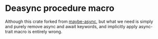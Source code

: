 Deasync procedure macro
=======================

Although this crate forked from [maybe-async][maybe-async], 
but what we need is simply and purely remove async and await keywords, 
and implicitly apply async-trait macro is entirely wrong.

[maybe-async]: https://github.com/fMeow/maybe-async-rs/
